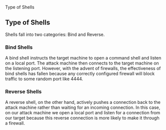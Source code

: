 Type of Shells

## Type of Shells
Shells fall into two categories: Bind and Reverse. 


### Bind Shells 
A bind shell instructs the target machine to open a command shell and listen on a local port. The attack machine then connects to the target machine on the listening port. However, with the advent of firewalls, the effectiveness of bind shells has fallen because any correctly configured firewall will block traffic to some random port like 4444.  

### Reverse Shells  
A reverse shell, on the other hand, actively pushes a connection back to the attack machine rather than waiting for an incoming connection. In this case, on our attack machine we open a local port and listen for a connection from our target because this reverse connection is more likely to make it through a firewall. 
